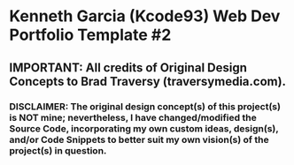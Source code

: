 # Kenneth Garcia (Kcode93) Web Dev Portfolio Template #2

## IMPORTANT: All credits of Original Design Concepts to Brad Traversy (traversymedia.com).

### DISCLAIMER: The original design concept(s) of this project(s) is NOT mine; nevertheless, I have changed/modified the Source Code, incorporating my own custom ideas, design(s), and/or Code Snippets to better suit my own vision(s) of the project(s) in question.
